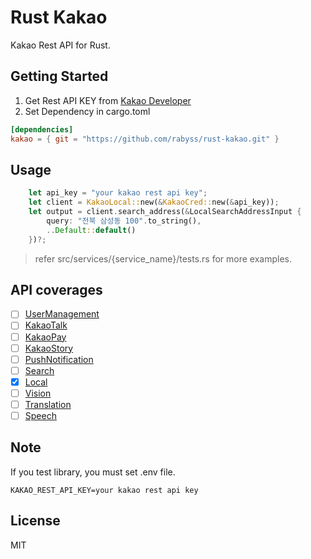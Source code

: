 # Rust Kakao
Kakao Rest API for Rust.

## Getting Started
1. Get Rest API KEY from [Kakao Developer](https://developers.kakao.com)
2. Set Dependency in cargo.toml
```toml
[dependencies]
kakao = { git = "https://github.com/rabyss/rust-kakao.git" }
```

## Usage
```rust
    let api_key = "your kakao rest api key";
    let client = KakaoLocal::new(&KakaoCred::new(&api_key));
    let output = client.search_address(&LocalSearchAddressInput {
        query: "전북 삼성동 100".to_string(),
        ..Default::default()
    })?;
```

> refer src/services/{service_name}/tests.rs for more examples. 

## API coverages

- [ ] [UserManagement](https://developers.kakao.com/docs/restapi/user-management)
- [ ] [KakaoTalk](https://developers.kakao.com/docs/restapi/kakaotalk-api)
- [ ] [KakaoPay](https://developers.kakao.com/docs/restapi/kakaopay-api)
- [ ] [KakaoStory](https://developers.kakao.com/docs/restapi/kakaostory-api)
- [ ] [PushNotification](https://developers.kakao.com/docs/restapi/push-notification)
- [ ] [Search](https://developers.kakao.com/docs/restapi/search)
- [X] [Local](https://developers.kakao.com/docs/restapi/local)
- [ ] [Vision](https://developers.kakao.com/docs/restapi/vision)
- [ ] [Translation](https://developers.kakao.com/docs/restapi/translation)
- [ ] [Speech](https://developers.kakao.com/docs/restapi/speech)

## Note
If you test library, you must set .env file.
```env
KAKAO_REST_API_KEY=your kakao rest api key
```

## License
MIT